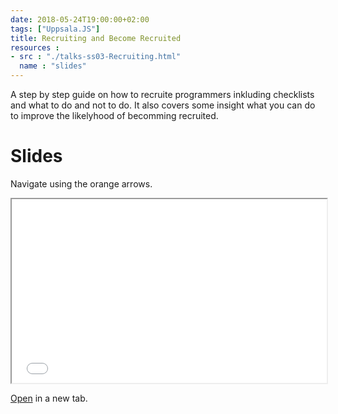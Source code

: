 ```yaml
---
date: 2018-05-24T19:00:00+02:00
tags: ["Uppsala.JS"]
title: Recruiting and Become Recruited
resources :
- src : "./talks-ss03-Recruiting.html"
  name : "slides"
---
```

A step by step guide on how to recruite programmers inkluding checklists and what to do and not to do. It also covers some insight what you can do to improve the likelyhood of becomming recruited.

# Slides

Navigate using the orange arrows.

<iframe style="width: 100%; height: 21em; max-height: 100vh; margin: 0" src="./talks-ss03-Recruiting.html"></iframe>

<a target="blank" href="./talks-ss03-Recruiting.html">Open</a> in a new tab.
